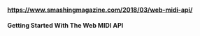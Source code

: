 #### https://www.smashingmagazine.com/2018/03/web-midi-api/
#### Getting Started With The Web MIDI API
